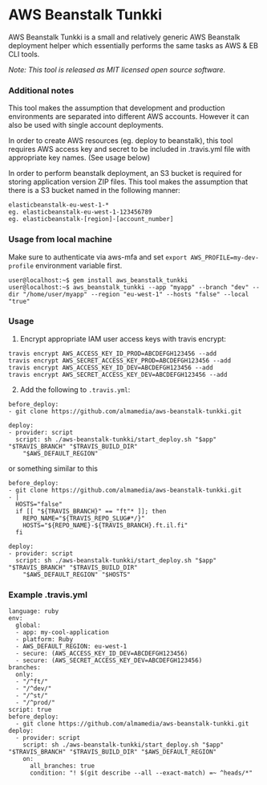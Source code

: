 # AWS Beanstalk Tunkki

AWS Beanstalk Tunkki is a small and relatively generic AWS Beanstalk deployment helper which essentially performs the same tasks as AWS & EB CLI tools.

*Note: This tool is released as MIT licensed open source software.*

### Additional notes
This tool makes the assumption that development and production environments are separated into different AWS accounts. However it can also be used with single account deployments.

In order to create AWS resources (eg. deploy to beanstalk), this tool requires AWS access key and secret to be included in .travis.yml file with appropriate key names. (See usage below)

In order to perform beanstalk deployment, an S3 bucket is required for storing application version ZIP files.
This tool makes the assumption that there is a S3 bucket named in the following manner:
```
elasticbeanstalk-eu-west-1-*
eg. elasticbeanstalk-eu-west-1-123456789
eg. elasticbeanstalk-[region]-[account_number]
```

### Usage from local machine
Make sure to authenticate via aws-mfa and set `export AWS_PROFILE=my-dev-profile` environment variable first.
```
user@localhost:~$ gem install aws_beanstalk_tunkki
user@localhost:~$ aws_beanstalk_tunkki --app "myapp" --branch "dev" --dir "/home/user/myapp" --region "eu-west-1" --hosts "false" --local "true"
```


### Usage
1. Encrypt appropriate IAM user access keys with travis encrypt:
```
travis encrypt AWS_ACCESS_KEY_ID_PROD=ABCDEFGH123456 --add
travis encrypt AWS_SECRET_ACCESS_KEY_PROD=ABCDEFGH123456 --add
travis encrypt AWS_ACCESS_KEY_ID_DEV=ABCDEFGH123456 --add
travis encrypt AWS_SECRET_ACCESS_KEY_DEV=ABCDEFGH123456 --add
```
2. Add the following to `.travis.yml`:
```
before_deploy:
- git clone https://github.com/almamedia/aws-beanstalk-tunkki.git
```
```
deploy:
- provider: script
  script: sh ./aws-beanstalk-tunkki/start_deploy.sh "$app" "$TRAVIS_BRANCH" "$TRAVIS_BUILD_DIR"
    "$AWS_DEFAULT_REGION"
```

or something similar to this

```
before_deploy:
- git clone https://github.com/almamedia/aws-beanstalk-tunkki.git
- |
  HOSTS="false"
  if [[ "${TRAVIS_BRANCH}" == "ft"* ]]; then
    REPO_NAME="${TRAVIS_REPO_SLUG#*/}"
    HOSTS="${REPO_NAME}-${TRAVIS_BRANCH}.ft.il.fi"
  fi
```
```
deploy:
- provider: script
  script: sh ./aws-beanstalk-tunkki/start_deploy.sh "$app" "$TRAVIS_BRANCH" "$TRAVIS_BUILD_DIR"
    "$AWS_DEFAULT_REGION" "$HOSTS"
```

### Example .travis.yml
```
language: ruby
env:
  global:
  - app: my-cool-application
  - platform: Ruby
  - AWS_DEFAULT_REGION: eu-west-1
  - secure: (AWS_ACCESS_KEY_ID_DEV=ABCDEFGH123456)
  - secure: (AWS_SECRET_ACCESS_KEY_DEV=ABCDEFGH123456)
branches:
  only:
  - "/^ft/"
  - "/^dev/"
  - "/^st/"
  - "/^prod/"
script: true
before_deploy:
  - git clone https://github.com/almamedia/aws-beanstalk-tunkki.git
deploy:
  - provider: script
    script: sh ./aws-beanstalk-tunkki/start_deploy.sh "$app" "$TRAVIS_BRANCH" "$TRAVIS_BUILD_DIR" "$AWS_DEFAULT_REGION"
    on:
      all_branches: true
      condition: "! $(git describe --all --exact-match) =~ ^heads/*"
```
